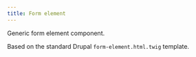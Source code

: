 ```yaml
---
title: Form element
---
```

Generic form element component.

Based on the standard Drupal `form-element.html.twig` template.
